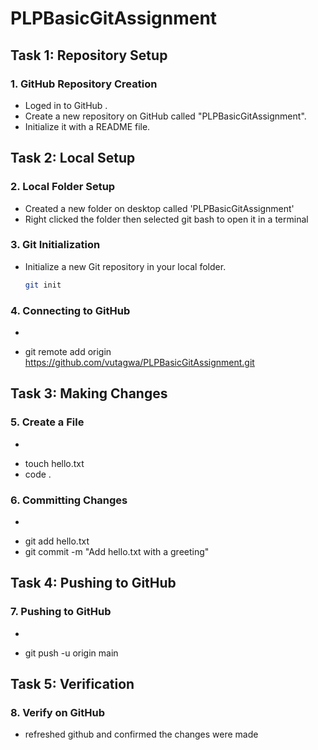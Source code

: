 # PLPBasicGitAssignment

## Task 1: Repository Setup

### 1. GitHub Repository Creation

- Loged in to  GitHub .
- Create a new repository on GitHub called "PLPBasicGitAssignment".
- Initialize it with a README file.

## Task 2: Local Setup

### 2. Local Folder Setup

- Created a new folder on desktop called 'PLPBasicGitAssignment'
- Right clicked the folder then selected git bash to open it in a terminal

### 3. Git Initialization

- Initialize a new Git repository in your local folder.

  ```bash
  git init

### 4. Connecting to GitHub
  -  ```bash
  - git remote add origin https://github.com/vutagwa/PLPBasicGitAssignment.git 

## Task 3: Making Changes

### 5. Create a File
  - ```bash
  - touch hello.txt
  - code .

### 6. Committing Changes
  - ```bash
  - git add hello.txt
  - git commit -m "Add hello.txt with a greeting"

## Task 4: Pushing to GitHub
### 7. Pushing to GitHub
  - ```bash
  - git push -u origin main

## Task 5: Verification
### 8. Verify on GitHub
  - refreshed github and confirmed the changes were made




